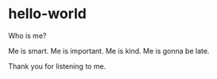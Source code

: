 # hello-world
Who is me?

Me is smart.
Me is important.
Me is kind.
Me is gonna be late.

Thank you for listening to me.
